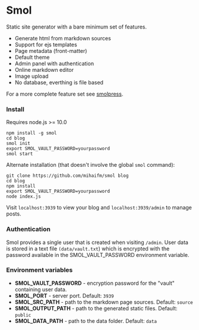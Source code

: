 # Smol

Static site generator with a bare minimum set of features.

* Generate html from markdown sources
* Support for ejs templates
* Page metadata (front-matter)
* Default theme
* Admin panel with authentication
* Online markdown editor
* Image upload
* No database, everthing is file based

For a more complete feature set see [smolpress](https://github.com/mihaifm/smolpress).

### Install

Requires node.js >= 10.0

    npm install -g smol
    cd blog
    smol init
    export SMOL_VAULT_PASSWORD=yourpassword
    smol start

Alternate installation (that doesn't involve the global `smol` command):

    git clone https://github.com/mihaifm/smol blog
    cd blog
    npm install
    export SMOL_VAULT_PASSWORD=yourpassword
    node index.js

Visit `localhost:3939` to view your blog and `localhost:3939/admin` to manage posts.

###  Authentication

Smol provides a single user that is created when visiting `/admin`. User data is stored in a text file `(data/vault.txt`) which is encrypted with the password available in the 
SMOL_VAULT_PASSWORD environment variable.

### Environment variables

* __SMOL_VAULT_PASSWORD__ -  encryption password for the "vault" containing user data.
* __SMOL_PORT__ - server port. Default: `3939`
* __SMOL_SRC_PATH__ - path to the markdown page sources. Default: `source`
* __SMOL_OUTPUT_PATH__ - path to the generated static files. Default: `public`
* __SMOL_DATA_PATH__ - path to the data folder. Default: `data`
